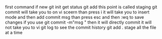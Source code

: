 first command if new git init
get status
git add  <and file name>    this point is called staging
git commit  will take you to on vi sceern than press i it will take you to insert mode and then  add commit msg than press esc and then :wq to save changes
if you use git commit -m"msg " then it will directly commit it will not take you to vi
git log to see the commit history
  git add . stage all the file at a time
   
